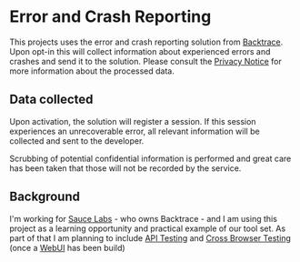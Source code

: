 # Error and Crash Reporting

This projects uses the error and crash reporting solution from [Backtrace](https://backtrace.io/). Upon opt-in this will collect information about experienced errors and crashes and send it to the solution. Please consult the [Privacy Notice](https://saucelabs.com/privacy-policy) for more information about the processed data.

## Data collected

Upon activation, the solution will register a session. If this session experiences an unrecoverable error, all relevant information will be collected and sent to the developer.

Scrubbing of potential confidential information is performed and great care has been taken that those will not be recorded by the service.

## Background

I'm working for [Sauce Labs](https://saucelabs.com/) - who owns Backtrace - and I am using this project as a learning opportunity and practical example of our tool set. As part of that I am planning to include [API Testing](https://saucelabs.com/platform/api-testing) and [Cross Browser Testing](https://saucelabs.com/platform/cross-browser-testing) (once a [WebUI](https://github.com/steilerDev/icloud-photos-sync/issues/120) has been build)

